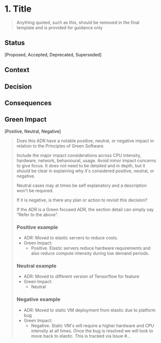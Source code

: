 # 1. Title
> Anything quoted, such as this, should be removed in the final template and is provided for guidance only

## Status

[Proposed, Accepted, Deprecated, Superseded]

## Context

## Decision

## Consequences

## Green Impact
[Positive, Neutral, Negative]

> Does this ADR have a notable positive, neutral, or negative impact in relation to the Principles of Green Software.  
>
> Include the major impact considerations across CPU intensity, hardware, network, behavioural, usage.  Avoid minor impact concerns to give focus.  It does not need to be detailed and in depth, but it should be clear in explaining why it's considered positive, neutral, or negative.
> 
> Neutral cases may at times be self explanatory and a description won't be required.
>
> If it is negative, is there any plan or action to revisit this decision?
> 
> If the ADR is a Green focused ADR, the section detail can simply say "Refer to the above".
> ### Positive example 
>   * ADR: Moved to elastic servers to reduce costs.
>   * Green Impact: 
>      * Positive.  Elastic servers reduce hardware requirements and also reduce compute intensity during low demand periods.
> ### Neutral example 
>   * ADR: Moved to different version of Tensorflow for feature
>   * Green Impact: 
>      * Neutral 
> ### Negative example 
>   * ADR: Moved to static VM deployment from elastic due to platform bug
>   * Green Impact: 
>      * Negative.  Static VM's will require a higher hardware and CPU intensity at all times.  Once the bug is resolved we will look to move back to elastic.  This is tracked via Issue #... 

